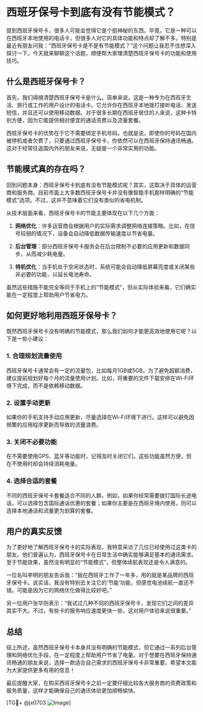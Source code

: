 # 西班牙保号卡到底有没有节能模式？

提到西班牙保号卡，很多人可能会觉得它是个挺神秘的东西。毕竟，它是一种可以在西班牙本地使用的电话卡，但很多人对它的具体功能和特点却了解不多。特别是最近有朋友问我：“西班牙保号卡是不是有节能模式？”这个问题让我忍不住想深入探讨一下。今天就来聊聊这个话题，顺便帮大家理清楚西班牙保号卡的功能和使用技巧。

## 什么是西班牙保号卡？

首先，我们得搞清楚西班牙保号卡是什么。简单来说，这是一种专为在西班牙生活、旅行或工作的用户设计的电话卡。它允许你在西班牙本地拨打接听电话、发送短信，并且还可以使用移动数据。对于很多长期在西班牙居住的人来说，这种卡特别方便，因为它能提供相对便宜的通话资费以及流量套餐。

西班牙保号卡的优势在于它不需要绑定手机号码。也就是说，即使你的号码在国内被停机或者欠费了，只要通过西班牙保号卡，你依然可以在西班牙保持通讯畅通。这对于经常往返国内外的朋友来说，无疑是一个非常实用的功能。

## 节能模式真的存在吗？

回到问题本身：西班牙保号卡到底有没有节能模式呢？其实，这取决于具体的运营商和服务商。目前市面上大多数西班牙保号卡并没有像智能手机那样明确的“节能模式”选项。不过，这并不意味着它们没有类似的省电机制。

从技术层面来看，西班牙保号卡的节能主要体现在以下几个方面：

1. **网络优化**：许多运营商会根据用户的实际需求调整网络连接策略。比如，在信号较弱的情况下，设备会自动降低数据传输速度以节省电量。
   
2. **后台管理**：部分西班牙保号卡服务会在后台限制不必要的应用更新和数据同步，从而减少耗电量。
   
3. **待机优化**：当手机处于空闲状态时，系统可能会自动降低屏幕亮度或关闭某些非必要的功能，以延长电池寿命。

虽然这些措施不能完全等同于手机上的“节能模式”，但从实际体验来看，它们确实能在一定程度上帮助用户节省电力。

## 如何更好地利用西班牙保号卡？

既然西班牙保号卡没有明确的节能模式，那么我们如何才能更高效地使用它呢？以下是一些小建议：

### 1. 合理规划流量使用

西班牙保号卡通常会有一定的流量包，比如每月1GB或5GB。为了避免超额消费，建议提前规划好每个月的流量使用计划。比如，将重要的文件下载安排在Wi-Fi环境下完成，而不是依赖移动数据。

### 2. 设置手动更新

如果你的手机支持手动应用更新，尽量选择在Wi-Fi环境下进行。这样可以避免因频繁的应用程序更新而导致的流量浪费。

### 3. 关闭不必要功能

在不需要使用GPS、蓝牙等功能时，记得及时关闭它们。这些功能虽然方便，但在不使用时却会持续消耗电量。

### 4. 选择合适的套餐

不同的西班牙保号卡套餐适合不同的人群。例如，如果你经常需要拨打国际长途电话，可以选择包含国际通话优惠的套餐；如果你主要是在西班牙境内使用，则可以选择本地通话和流量更为划算的套餐。

## 用户的真实反馈

为了更好地了解西班牙保号卡的实际表现，我特意采访了几位已经使用过这类卡的朋友。他们普遍认为，西班牙保号卡在日常生活中确实能够满足基本的通讯需求。至于节能效果，虽然没有明显的“节能模式”，但整体续航表现还是令人满意的。

一位名叫李明的朋友告诉我：“我在西班牙工作了一年多，用的就是某品牌的西班牙保号卡。说实话，我没有特别去关注它的‘节能’功能，但感觉电池续航一直还不错。可能是因为它的网络优化做得比较好吧。”

另一位用户张华则表示：“我试过几种不同的西班牙保号卡，发现它们之间的差异其实不大。不过，有些卡的服务响应速度更快一些，这对用户体验来说很重要。”

## 总结

综上所述，虽然西班牙保号卡本身并没有明确的节能模式，但它通过一系列后台管理和网络优化手段，在一定程度上帮助用户节省了电量。对于想要在西班牙保持通讯畅通的朋友来说，选择一款适合自己需求的西班牙保号卡非常重要。希望本文能为大家提供更多有用的信息！

最后提醒大家，在购买西班牙保号卡之前一定要仔细比较各大服务商的资费政策和服务质量，这样才能确保自己的通讯体验更加顺畅愉快。

[TG💪+ @jx0703 ![Image](https://github.com/user-attachments/assets/dbca1d08-cadb-493c-b0ec-ad6f7a83f270)]